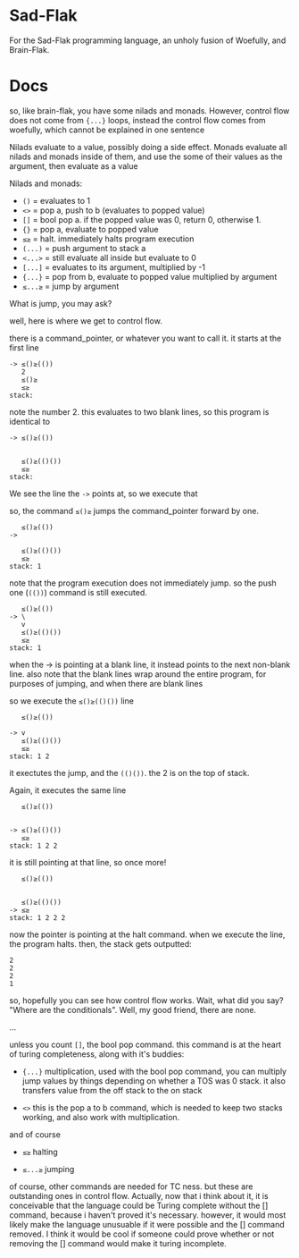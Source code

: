 # Sad-Flak
For the Sad-Flak programming language, an unholy fusion of Woefully, and Brain-Flak.


# Docs
so, like brain-flak, you have some nilads and monads. However, control flow does not come from `{...}` loops, instead the control flow comes from woefully, which cannot be explained in one sentence

Nilads evaluate to a value, possibly doing a side effect. Monads evaluate all nilads and monads inside of them, and use the some of their values as the argument, then evaluate as a value

Nilads and monads:

* `()` = evaluates to 1
* `<>` = pop a, push to b (evaluates to popped value)
* `[]` = bool pop a. if the popped value was 0, return 0, otherwise 1.
* `{}` = pop a, evaluate to popped value
* `≤≥` = halt. immediately halts program execution
* `(...)` = push argument to stack a
* `<...>` = still evaluate all inside but evaluate to 0
* `[...]` = evaluates to its argument, multiplied by -1
* `{...}` = pop from b, evaluate to popped value multiplied by argument
* `≤...≥` = jump by argument

What is jump, you may ask?

well, here is where we get to control flow.

there is a command_pointer, or whatever you want to call it. it starts at the first line


    -> ≤()≥(())
       2
       ≤()≥
       ≤≥
    stack:

note the number 2. this evaluates to two blank lines, so this program is identical to

    -> ≤()≥(())


       ≤()≥(()())
       ≤≥
    stack:

We see the line the `->` points at, so we execute that

so, the command `≤()≥` jumps the command_pointer forward by one.

       ≤()≥(())
    ->

       ≤()≥(()())
       ≤≥
    stack: 1
note that the program execution does not immediately jump. so the push one (`(())`) command is still executed.

       ≤()≥(())
    -> \
       v
       ≤()≥(()())
       ≤≥
    stack: 1
when the -> is pointing at a blank line, it instead points to the next non-blank line. also note that the blank lines wrap around the entire program, for purposes of jumping, and when there are blank lines

so we execute the `≤()≥(()())` line

       ≤()≥(())

    -> v
       ≤()≥(()())
       ≤≥
    stack: 1 2

it exectutes the jump, and the `(()())`. the 2 is on the top of stack.

Again, it executes the same line

       ≤()≥(())


    -> ≤()≥(()())
       ≤≥
    stack: 1 2 2

it is still pointing at that line, so once more!

       ≤()≥(())


       ≤()≥(()())
    -> ≤≥
    stack: 1 2 2 2
now the pointer is pointing at the halt command. when we execute the line, the program halts.
then, the stack gets outputted:

    2
    2
    2
    1

so, hopefully you can see how control flow works. Wait, what did you say? "Where are the conditionals". Well, my good friend, there are none.

...

unless you count `[]`, the bool pop command. this command is at the heart of turing completeness, along with it's buddies:

- `{...}` multiplication, used with the bool pop command, you can multiply jump values by things depending on whether a TOS was 0 stack. it also transfers value from the off stack to the on stack

- `<>` this is the pop a to b command, which is needed to keep two stacks working, and also work with multiplication.

and of course

- `≤≥` halting

- `≤...≥` jumping

of course, other commands are needed for TC ness. but these are outstanding ones in control flow. Actually, now that i think about it, it is conceivable that the language could be Turing complete without the [] command, because i haven't proved it's necessary. however, it would most likely make the language unusuable if it were possible and the [] command removed.
I think it would be cool if someone could prove whether or not removing the [] command would make it turing incomplete.



